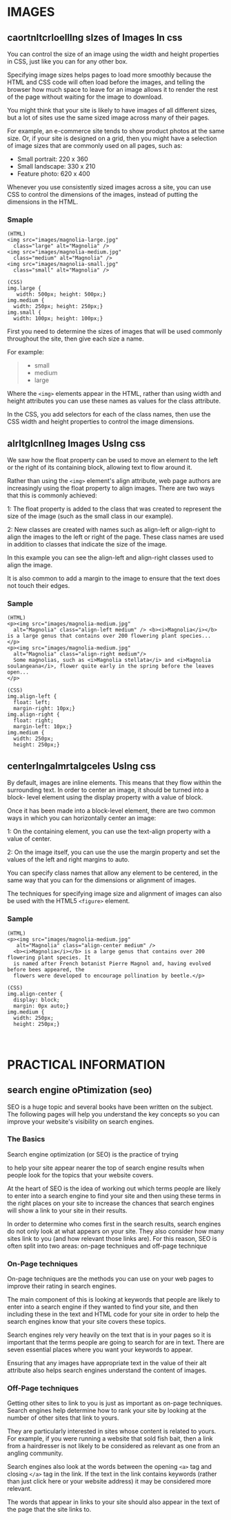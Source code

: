 # IMAGES

## caortnItcrloellIng sIzes of Images In css

You can control the size of an image using the width and height properties in CSS, just like you can for any other box.

Specifying image sizes helps pages to load more smoothly because the HTML and CSS code will often load before the images, and telling the browser how much space to leave for an image allows it to render the rest of the page without waiting for the image to download.

You might think that your site
is likely to have images of all different sizes, but a lot of sites use the same sized image across many of their pages.

For example, an e-commerce site tends to show product photos
at the same size. Or, if your site is designed on a grid, then you might have a selection of image sizes that are commonly used on all pages, such as:

* Small portrait: 220 x 360 
* Small landscape: 330 x 210 
* Feature photo: 620 x 400

Whenever you use consistently sized images across a site,
you can use CSS to control
the dimensions of the
images, instead of putting the dimensions in the HTML.

### Smaple
```
(HTML)
<img src="images/magnolia-large.jpg" 
  class="large" alt="Magnolia" />
<img src="images/magnolia-medium.jpg" 
  class="medium" alt="Magnolia" />
<img src="images/magnolia-small.jpg" 
  class="small" alt="Magnolia" />

(CSS)
img.large {
   width: 500px; height: 500px;}
img.medium { 
  width: 250px; height: 250px;}
img.small { 
  width: 100px; height: 100px;}

```

First you need to determine the sizes of images that will be used commonly throughout the site, then give each size a name.

For example: <br>
> * small 
> * medium 
> * large

Where the `<img>` elements appear in the HTML, rather than using width and height attributes you can use these names as values for the class attribute.

In the CSS, you add selectors for each of the class names, then use the CSS width and height properties to control the image dimensions.


## alrItgIcnlIneg Images UsIng css

We saw how the float property can be used to move an element to the left or the right of its containing block, allowing text to flow around it.

Rather than using the `<img>` element's align attribute, web page authors are increasingly using the float property to align images. There are two ways that this is commonly achieved:

1: The float property is added to the class that was created to represent the size of the image (such as the small class in our example).

2: New classes are created with names such as align-left or align-right to align the images to the left or right of the page. These class names are used in addition to classes that indicate the size of the image.

In this example you can see the align-left and align-right classes used to align the image.

It is also common to add a margin to the image to ensure that the text does not touch their edges.

### Sample

```
(HTML)
<p><img src="images/magnolia-medium.jpg"
  alt="Magnolia" class="align-left medium" /> <b><i>Magnolia</i></b> is a large genus that contains over 200 flowering plant species...
</p>
<p><img src="images/magnolia-medium.jpg" 
  alt="Magnolia" class="align-right medium"/> 
  Some magnolias, such as <i>Magnolia stellata</i> and <i>Magnolia soulangeana</i>, flower quite early in the spring before the leaves open...
</p>

(CSS)
img.align-left { 
  float: left; 
  margin-right: 10px;}
img.align-right { 
  float: right; 
  margin-left: 10px;}
img.medium { 
  width: 250px; 
  height: 250px;}

```
## centerIngaImrtaIgceles UsIng css

By default, images are inline elements. This means that they flow within the surrounding text. In order to center an image, it should be turned into a block- level element using the display property with a value of block.

Once it has been made into a block-level element, there are two common ways in which you can horizontally center an image:

1: On the containing element, you can use the text-align property with a value of center.

2: On the image itself, you can use the use the margin property and set the values of the left and right margins to auto.

You can specify class names that allow any element to be centered, in the same way that you can for the dimensions or alignment of images.

The techniques for specifying image size and alignment of images can also be used with the HTML5 `<figure>` element.

### Sample

```
(HTML)
<p><img src="images/magnolia-medium.jpg"
   alt="Magnolia" class="align-center medium" />
  <b><i>Magnolia</i></b> is a large genus that contains over 200 flowering plant species. It
  is named after French botanist Pierre Magnol and, having evolved before bees appeared, the
  flowers were developed to encourage pollination by beetle.</p>

(CSS)
img.align-center { 
  display: block; 
  margin: 0px auto;}
img.medium { 
  width: 250px; 
  height: 250px;}

``` 
<br>


# PRACTICAL INFORMATION

## search engine oPtimization (seo)

SEO is a huge topic and several books have been written on the subject. The following pages will help you understand the key concepts so you can improve your website's visibility on search engines.

### The Basics
Search engine optimization (or SEO) is the practice of trying

to help your site appear nearer the top of search engine results when people look for the topics that your website covers.

At the heart of SEO is the idea of working out which terms people are likely to enter into a search engine to find your site and then using these terms in the right places on your site to increase the chances that search engines will show a link to your site in their results.

In order to determine who comes first in the search results, search engines do not only look at what appears on your site. They also consider how many sites link
to you (and how relevant those links are). For this reason, SEO
is often split into two areas: on-page techniques and off-page technique

### On-Page techniques

On-page techniques are the methods you can use on your web pages to improve their rating in search engines.

The main component of this is looking at keywords that people are likely to enter into a search engine if they wanted to find your site, and then including these in the text and HTML code for your site in order to help the search engines know that your site covers these topics.

Search engines rely very heavily on the text that is in your pages so it is important that the terms people are going to search for are in text. There are seven essential places where you want your keywords to appear.

Ensuring that any images have appropriate text in the value of their alt attribute also helps search engines understand the content of images.

### Off-Page techniques

Getting other sites to link to you is just as important as on-page techniques. Search engines help determine how to rank your
site by looking at the number of other sites that link to yours.

They are particularly interested in sites whose content is related to yours. For example, if you were running a website that sold fish bait, then a link from
a hairdresser is not likely to be considered as relevant as one from an angling community.

Search engines also look at the words between the opening `<a>` tag and closing `</a>` tag
in the link. If the text in the link contains keywords (rather than just click here or your website address) it may be considered more relevant.

The words that appear in links to your site should also appear in the text of the page that the site links to.